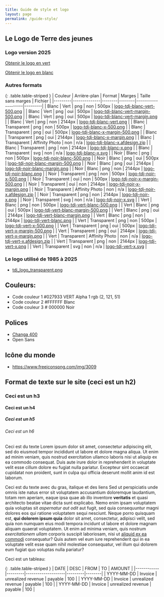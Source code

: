 ```yaml
---
title: Guide de style et logo
layout: page
permalink: /guide-style/
---
```


Le Logo de Terre des jeunes
-----

### Logo version 2025

<a class="custom-btn btn" href="/logo/logo-tdj-vert-x.svg">Obtenir le logo en vert</a>

<a class="custom-btn btn" href="/logo/logo-tdj-blanc-x.svg">Obtenir le logo en blanc</a>

### Autres formats

{: .table.table-striped }
| Couleur | Arrière-plan | Format | Marges | Taille sans marges | Fichier |
|---------|--------------|--------|--------|--------------------|---------|
| Blanc | Vert | png | non | 500px | [logo-tdj-blanc-vert-500.png](/logo/logo-tdj-blanc-vert-500.png) |
| Blanc | Vert | png | oui | 500px | [logo-tdj-blanc-vert-margin-500.png](/logo/logo-tdj-blanc-vert-margin-500.png) |
| Blanc | Vert | png | oui | 500px | [logo-tdj-blanc-vert-margin.png](/logo/logo-tdj-blanc-vert-margin.png) |
| Blanc | Vert | png | non | 2144px | [logo-tdj-blanc-vert.png](/logo/logo-tdj-blanc-vert.png) |
| Blanc | Transparent | png | non | 500px | [logo-tdj-blanc-x-500.png](/logo/logo-tdj-blanc-x-500.png) |
| Blanc | Transparent | png | oui | 500px | [logo-tdj-blanc-x-margin-500.png](/logo/logo-tdj-blanc-x-margin-500.png) |
| Blanc | Transparent | png | oui | 2144px | [logo-tdj-blanc-x-margin.png](/logo/logo-tdj-blanc-x-margin.png) |
| Blanc | Transparent | Affinity Photo | non | n/a | [logo-tdj-blanc-x.afdesign.zip](/logo/logo-tdj-blanc-x.afdesign.zip) |
| Blanc | Transparent | png | non | 2144px | [logo-tdj-blanc-x.png](/logo/logo-tdj-blanc-x.png) |
| Blanc | Transparent | svg | non | n/a | [logo-tdj-blanc-x.svg](/logo/logo-tdj-blanc-x.svg) |
| Noir | Blanc | png | non | 500px | [logo-tdj-noir-blanc-500.png](/logo/logo-tdj-noir-blanc-500.png) |
| Noir | Blanc | png | oui | 500px | [logo-tdj-noir-blanc-margin-500.png](/logo/logo-tdj-noir-blanc-margin-500.png) |
| Noir | Blanc | png | oui | 2144px | [logo-tdj-noir-blanc-margin.png](/logo/logo-tdj-noir-blanc-margin.png) |
| Noir | Blanc | png | non | 2144px | [logo-tdj-noir-blanc.png](/logo/logo-tdj-noir-blanc.png) |
| Noir | Transparent | png | non | 500px | [logo-tdj-noir-x-500.png](/logo/logo-tdj-noir-x-500.png) |
| Noir | Transparent | oui | non | 500px | [logo-tdj-noir-x-margin-500.png](/logo/logo-tdj-noir-x-margin-500.png) |
| Noir | Transparent | oui | non | 2144px | [logo-tdj-noir-x-margin.png](/logo/logo-tdj-noir-x-margin.png) |
| Noir | Transparent | Affinity Photo | non | n/a | [logo-tdj-noir-x.afdesign.zip](/logo/logo-tdj-noir-x.afdesign.zip) |
| Noir | Transparent | png | non | 2144px | [logo-tdj-noir-x.png](/logo/logo-tdj-noir-x.png) |
| Noir | Transparent | svg | non | n/a | [logo-tdj-noir-x.svg](/logo/logo-tdj-noir-x.svg) |
| Vert | Blanc | png | non | 500px | [logo-tdj-vert-blanc-500.png](/logo/logo-tdj-vert-blanc-500.png) |
| Vert | Blanc | png | oui | 500px | [logo-tdj-vert-blanc-margin-500.png](/logo/logo-tdj-vert-blanc-margin-500.png) |
| Vert | Blanc | png | oui | 2144px | [logo-tdj-vert-blanc-margin.png](/logo/logo-tdj-vert-blanc-margin.png) |
| Vert | Blanc | png | non | 2144px | [logo-tdj-vert-blanc.png](/logo/logo-tdj-vert-blanc.png) |
| Vert | Transparent | png | non | 500px | [logo-tdj-vert-x-500.png](/logo/logo-tdj-vert-x-500.png) |
| Vert | Transparent | png | oui | 500px | [logo-tdj-vert-x-margin-500.png](/logo/logo-tdj-vert-x-margin-500.png) |
| Vert | Transparent | png | oui | 2144px | [logo-tdj-vert-x-margin.png](/logo/logo-tdj-vert-x-margin.png) |
| Vert | Transparent | Affinity Photo | non | n/a | [logo-tdj-vert-x.afdesign.zip](/logo/logo-tdj-vert-x.afdesign.zip) |
| Vert | Transparent | png | non | 2144px | [logo-tdj-vert-x.png](/logo/logo-tdj-vert-x.png) |
| Vert | Transparent | svg | non | n/a | [logo-tdj-vert-x.svg](/logo/logo-tdj-vert-x.svg) |

### Le logo utilisé de 1985 à 2025

* [tdj_logo_transparent.png](/logo/tdj_logo_transparent.png)

Couleurs:
-----

* Code couleur 1 #027933 VERT Alpha 1 rgb (2, 121, 51)
* Code couleur 2 #FFFFFF Blanc
* Code couleur 3 # 000000 Noir

Polices
-----

* [Changa 400](https://fonts.google.com/specimen/Changa?preview.text=Terre%20des%20jeunes)
* Open Sans

Icône du monde
-----

* https://www.freeiconspng.com/img/3009

Format de texte sur le site (ceci est un h2)
-----

### Ceci est un h3

#### Ceci est un h4

##### Ceci est un h5

###### Ceci est un h6

Ceci est du texte Lorem ipsum dolor sit amet, consectetur adipiscing elit, sed do eiusmod tempor incididunt ut labore et dolore magna aliqua. Ut enim ad minim veniam, quis nostrud exercitation ullamco laboris nisi ut aliquip ex ea commodo consequat. Duis aute irure dolor in reprehenderit in voluptate velit esse cillum dolore eu fugiat nulla pariatur. Excepteur sint occaecat cupidatat non proident, sunt in culpa qui officia deserunt mollit anim id est laborum.

Ceci est du texte avec du gras, italique et des liens Sed ut perspiciatis unde omnis iste natus error sit voluptatem accusantium doloremque laudantium, totam rem aperiam, eaque ipsa quae ab illo inventore **veritatis** et quasi architecto beatae vitae dicta sunt explicabo. Nemo enim ipsam voluptatem quia voluptas sit _aspernatur aut odit_ aut fugit, sed quia consequuntur magni dolores eos qui ratione voluptatem sequi nesciunt. Neque porro quisquam est, **qui dolorem ipsum quia** dolor sit amet, consectetur, adipisci velit, sed quia non numquam eius modi tempora incidunt ut labore et dolore magnam aliquam quaerat voluptatem. Ut enim ad minima veniam, quis nostrum _exercitationem ullam_ corporis suscipit laboriosam, nisi ut [aliquid ex ea commodi](https://google.com/) consequatur? Quis autem vel eum iure reprehenderit qui in ea voluptate velit esse quam nihil molestiae consequatur, vel illum qui dolorem eum fugiat quo voluptas nulla pariatur?

Ceci est un tableau:

{: .table.table-striped }
| DATE       | DESC    | FROM               | TO      | AMOUNT |
|------------|---------|--------------------|---------|--------|
| YYYY-MM-DD | Invoice | unrealized revenue | payable | 100    |
| YYYY-MM-DD | Invoice | unrealized revenue | payable | 100    |
| YYYY-MM-DD | Invoice | unrealized revenue | payable | 100    |
